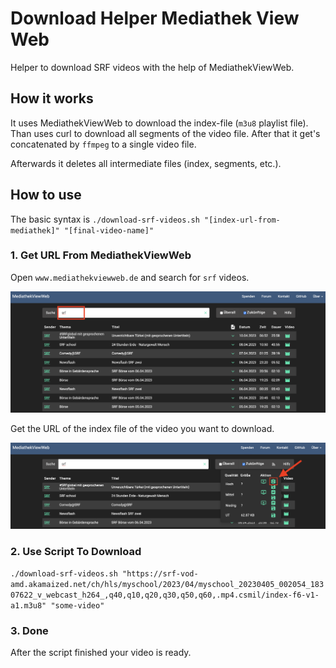 # Download Helper Mediathek View Web

Helper to download SRF videos with the help of MediathekViewWeb.

## How it works

It uses MediathekViewWeb to download the index-file (`m3u8` playlist file). Than uses curl to
download all segments of the video file. After that it get's concatenated by `ffmpeg` to a 
single video file.

Afterwards it deletes all intermediate files (index, segments, etc.).

## How to use

The basic syntax is `./download-srf-videos.sh "[index-url-from-mediathek]" "[final-video-name]"`

### 1. Get URL From MediathekViewWeb

Open `www.mediathekviewweb.de` and search for `srf` videos.

![](docs/resources/images/select-video.png)

Get the URL of the index file of the video you want to download.

![](docs/resources/images/get-index-url.png)

### 2. Use Script To Download

`./download-srf-videos.sh "https://srf-vod-amd.akamaized.net/ch/hls/myschool/2023/04/myschool_20230405_002054_18307622_v_webcast_h264_,q40,q10,q20,q30,q50,q60,.mp4.csmil/index-f6-v1-a1.m3u8" "some-video"`

### 3. Done

After the script finished your video is ready.

